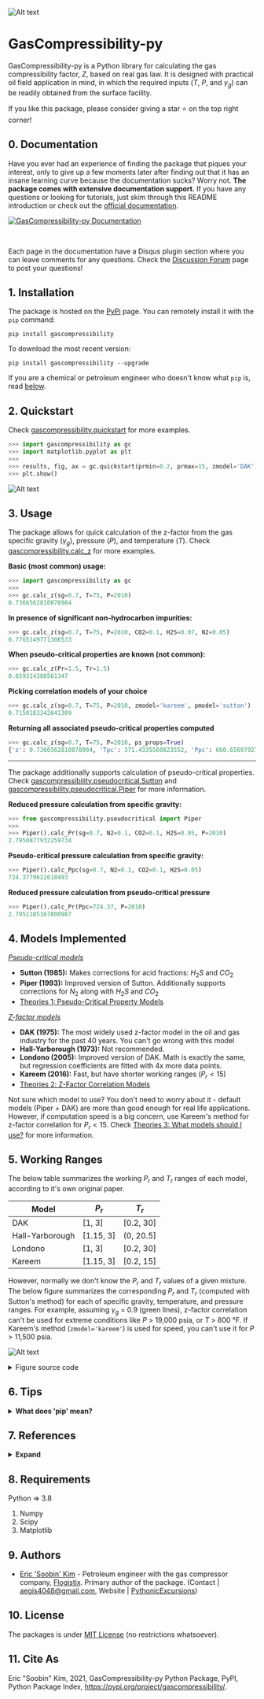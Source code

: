![Alt text](docs/_static/intro_image.png)

# GasCompressibility-py

GasCompressibility-py is a Python library for calculating the gas compressibility factor, $Z$, based on real gas law. It is designed with practical oil field application in mind, in which the required inputs ($T$, $P$, and $\gamma_{g}$) can be readily obtained from the surface facility.

If you like this package, please consider giving a star :star: on the top right corner!

## 0. Documentation

Have you ever had an experience of finding the package that piques your interest, only to give up a few moments later after finding out that it has an insane learning curve because the documentation sucks? Worry not. **The package comes with extensive documentation support.** If you have any questions or looking for tutorials, just skim through this README introduction or check out the [official documentation](https://aegis4048.github.io/GasCompressibility-py/theories.html). 

<a href="https://aegis4048.github.io/GasCompressibility-py/calc_z.html" target="_blank">
  <img align="center" src="misc/documentation_gallery.png" alt="GasCompressibility-py Documentation" />
</a>

&nbsp;

Each page in the documentation have a Disqus plugin section where you can leave comments for any questions. Check the 
[Discussion Forum](https://aegis4048.github.io/GasCompressibility-py/discussion.html) page to post your questions!

## 1. Installation

The package is hosted on the [PyPi](https://pypi.org/project/gascompressibility/) page. You can remotely install it with the `pip` command:
```
pip install gascompressibility
```
To download the most recent version:
```
pip install gascompressibility --upgrade
```

If you are a chemical or petroleum engineer who doesn't know what `pip` is, read [below](#pip).

## 2. Quickstart

Check [gascompressibility.quickstart](https://aegis4048.github.io/GasCompressibility-py/quickstart.html) for more examples.

```python
>>> import gascompressibility as gc
>>> import matplotlib.pyplot as plt
>>>
>>> results, fig, ax = gc.quickstart(prmin=0.2, prmax=15, zmodel='DAK')
>>> plt.show()
```
![Alt text](docs/_static/quickstart_index.png)

## 3. Usage

The package allows for quick calculation of the z-factor from the gas specific gravity ($\gamma_{g}$), pressure ($P$), and temperature ($T$). Check [gascompressibility.calc_z](https://aegis4048.github.io/GasCompressibility-py/calc_z.html) for more examples.

**Basic (most common) usage:**
```python
>>> import gascompressibility as gc
>>>
>>> gc.calc_z(sg=0.7, T=75, P=2010)
0.7366562810878984
```
**In presence of significant non-hydrocarbon impurities:**
```python
>>> gc.calc_z(sg=0.7, T=75, P=2010, CO2=0.1, H2S=0.07, N2=0.05)
0.7765149771306533
```

**When pseudo-critical properties are known (not common):**

```python
>>> gc.calc_z(Pr=1.5, Tr=1.5)
0.859314380561347
```

**Picking correlation models of your choice**
```python
>>> gc.calc_z(sg=0.7, T=75, P=2010, zmodel='kareem', pmodel='sutton')
0.7150183342641309
```

**Returning all associated pseudo-critical properties computed**

```python
>>> gc.calc_z(sg=0.7, T=75, P=2010, ps_props=True)
{'z': 0.7366562810878984, 'Tpc': 371.4335560823552, 'Ppc': 660.6569792741872, 'J': 0.56221847, 'K': 14.450840999999999, 'Tr': 1.4394768357478496, 'Pr': 3.0646766226921294}
```
---------------

The package additionally supports calculation of pseudo-critical properties. Check
[gascompressibility.pseudocritical.Sutton](https://aegis4048.github.io/GasCompressibility-py/sutton.html) and
[gascompressibility.pseudocritical.Piper](https://aegis4048.github.io/GasCompressibility-py/piper.html) for more information.

**Reduced pressure calculation from specific gravity:**

```python
>>> from gascompressibility.pseudocritical import Piper
>>>
>>> Piper().calc_Pr(sg=0.7, N2=0.1, CO2=0.1, H2S=0.05, P=2010)
2.7950877932259734
```

**Pseudo-critical pressure calculation from specific gravity:**

```python
>>> Piper().calc_Ppc(sg=0.7, N2=0.1, CO2=0.1, H2S=0.05)
724.3779622618493
```

**Reduced pressure calculation from pseudo-critical pressure**
```python
>>> Piper().calc_Pr(Ppc=724.37, P=2010)
2.7951185167800987
```

## 4. Models Implemented

<ins><i>Pseudo-critical models</i></ins>

-   **Sutton (1985):** Makes corrections for acid fractions: $H_2S$ and
    $CO_2$
-   **Piper (1993):** Improved version of Sutton. Additionally supports
    corrections for $N_2$ along with $H_2S$ and $CO_2$
- [Theories 1: Pseudo-Critical Property Models](https://aegis4048.github.io/GasCompressibility-py/theories.html#pseudo-critical-property-models)

<ins><i>Z-factor models</i></ins>

-   **DAK (1975):** The most widely used z-factor model in the oil and
    gas industry for the past 40 years. You can\'t go wrong with this
    model
-   **Hall-Yarborough (1973):** Not recommended.
-   **Londono (2005):** Improved version of DAK. Math is exactly the
    same, but regression coefficients are fitted with 4x more data
    points.
-   **Kareem (2016):** Fast, but have shorter working ranges
    ($P_r < 15$)
-   [Theories 2: Z-Factor Correlation Models](https://aegis4048.github.io/GasCompressibility-py/theories.html#z-factor-correlation-models)

Not sure which model to use? You don\'t need to worry about it - default models (Piper + DAK) are more than good enough for real life applications. However, if computation speed is a big concern, use Kareem's method for z-factor correlation for $P_r < 15$. Check
[Theories 3: What models should I use?](https://aegis4048.github.io/GasCompressibility-py/theories.html#what-models-should-i-use) for more information.

## 5. Working Ranges

The below table summarizes the working $P_r$ and $T_r$ ranges of each
model, according to it\'s own original paper.


| Model           | $P_r$     | $T_r$     |
| --------------- | --------- | --------- |
| DAK             | [1, 3]    | [0.2, 30] |
| Hall-Yarborough | [1.15, 3] | (0, 20.5] |
| Londono         | [1, 3]    | [0.2, 30] |
| Kareem          | [1.15, 3] | [0.2, 15] |

However, normally we don't know the $P_r$ and $T_r$ values of a given mixture. The below figure summarizes the corresponding $P_r$ and $T_r$ (computed with Sutton's method) for each of specific gravity, temperature, and pressure ranges. For example, assuming $\gamma_{g}$ = 0.9 (green lines), z-factor correlation can't be used for extreme conditions like $P$ \> 19,000 psia, or $T$ \> 800 °F. If Kareem's method (`zmodel='kareem'`) is used for speed, you can't use it for $P$ \> 11,500 psia.

![Alt text](docs/_static/zmodels_working_ranges.png)

<details><summary>Figure source code</summary>

``` python
import matplotlib.pyplot as plt
import numpy as np
from gascompressibility.pseudocritical import Sutton

pmin = 0
pmax = 25000
Ps = np.linspace(pmin, pmax, 100)
Ps = np.array([round(P, 1) for P in Ps])

tmin = -459
tmax = 1500
Ts = np.linspace(tmin, tmax, 100)
Ts = np.array([round(T, 1) for T in Ts])

sgs = np.arange(0.1, 2.6, 0.4)
sgs = np.array([round(sg, 1) for sg in sgs])

results = {sg: {
    'Pr': np.array([]),
    'P': np.array([]),
    'Tr': np.array([]),
    'T': np.array([]),
} for sg in sgs}

for sg in sgs:
    for P in Ps:
        Pr = Sutton().calc_Pr(sg=sg, P=P)
        results[sg]['P'] = np.append(results[sg]['P'], [P], axis=0)
        results[sg]['Pr'] = np.append(results[sg]['Pr'], [Pr], axis=0)
    for T in Ts:
        Tr = Sutton().calc_Tr(sg=sg, T=T)
        results[sg]['T'] = np.append(results[sg]['T'], [T], axis=0)
        results[sg]['Tr'] = np.append(results[sg]['Tr'], [Tr], axis=0)

fig, axes = plt.subplots(1, 2, figsize=(9, 4))
for i, ax in enumerate(axes):
    if i == 0:
        for sg in sgs:
            Prs = results[sg]['Pr']
            Ps = results[sg]['P']

            p = ax.plot(Ps, Prs, label=sg)

            t = ax.text(Ps[-10], max(Prs) - 3, 'sg = ' + str(sg), color=p[0].get_color())
            t.set_bbox(dict(facecolor='white', alpha=0.7, edgecolor='white', pad=1))

        ax.text(0.06, 0.9, '$P_{r}$  approximation', fontsize=9, transform=ax.transAxes,
            bbox=dict(facecolor='white'))
        ax.set_ylabel('$P_r$', fontsize=11)
        ax.set_xlabel('Pressure (psia)')
        ymax = 60
        ax.hlines(y=30, xmin=pmin, xmax=pmax, color='k', linestyle='--', linewidth=0.8, alpha=0.7)
        ax.text(100, 31.3, '$P_r$ = 30.0', alpha=0.7)
        ax.hlines(y=15, xmin=pmin, xmax=pmax, color='k', linestyle='--', linewidth=0.8, alpha=0.7)
        ax.text(100, 16, '$P_r$ = 15.0', alpha=0.7)
        ax.hlines(y=1, xmin=pmin, xmax=pmax, color='k', linestyle='--', linewidth=0.8, alpha=0.7)
        ax.text(100, 2, '$P_r$ = 1.0', alpha=0.7)
        ax.fill_between(x=Ps, y1=1, y2=30, color='green', interpolate=True, alpha=0.1, zorder=-99)

    else:
        for sg in sgs:
            Trs = results[sg]['Tr']
            Ts = results[sg]['T']

            p = ax.plot(Ts, Trs, label=sg)

            t = ax.text(Ts[-1], max(Trs), 'sg = ' + str(sg), color=p[0].get_color())
            t.set_bbox(dict(facecolor='white', alpha=0.7, edgecolor='white', pad=1))

        ax.text(0.06, 0.9, '$T_{r}$  approximation', fontsize=9, transform=ax.transAxes,
            bbox=dict(facecolor='white'))
        ax.set_ylabel('$T_r$', fontsize=11)
        ax.set_xlabel('Temperature (°F)')
        ymax = 10
        ax.hlines(y=3, xmin=tmin, xmax=tmax, color='k', linestyle='--', linewidth=0.8, alpha=0.7)
        ax.text(tmin, 3.2, '$T_r$ = 3.0', alpha=0.7)
        ax.hlines(y=0.2, xmin=tmin, xmax=tmax, color='k', linestyle='--', linewidth=0.8, alpha=0.7)
        ax.text(tmin, 0.5, '$T_r$ = 0.2', alpha=0.7)
        ax.fill_between(x=Ts, y1=0.2, y2=3, color='green', interpolate=True, alpha=0.1, zorder=-99)


    ymin = 0 - 0.05 * ymax
    ax.set_ylim(ymin, ymax)

    ax.minorticks_on()
    ax.grid(alpha=0.5)
    ax.grid(visible=True, which='minor', alpha=0.1)
    ax.spines.top.set_visible(False)
    ax.spines.right.set_visible(False)


    def setbold(txt):
        return ' '.join([r"$\bf{" + item + "}$" for item in txt.split(' ')])

    bold_txt = setbold('Working Ranges of Z Models')
    plain_txt = ',  for each of specific gravity, pressure, and  temperature ranges'

    fig.suptitle(bold_txt + plain_txt,
                 verticalalignment='top', x=0, horizontalalignment='left', fontsize=11)
    yloc = 0.9
    ax.annotate('', xy=(0.01, yloc), xycoords='figure fraction', xytext=(1.02, yloc),
                arrowprops=dict(arrowstyle="-", color='k', lw=0.7))
    ax.text(0.95, 0.1, 'GasCompressibility-Py', fontsize=9, ha='right', va='center',
            transform=ax.transAxes, color='grey', alpha=0.5)

fig.tight_layout()
```
</details>

## 6. Tips

<details><summary><b>What does 'pip' mean?</b></summary>

If you are asking this question, you are probably a petroleum or chemical engineer with minimal programming knowledge. It's basically a command-line program that helps you download & install any open-source library with minimal hassle. Here I offer some practical tips for engineers not proficient in Python (yet...!):

1.  Download Anaconda from [here](https://www.anaconda.com/download).
2.  Run the downloaded file. It's filename will look something like
    this: "Anaconda3-2023.03-1-Windows-x86_64.exe"
3.  It will ask you to select destination folder. By default, its
    `C:\ProgramData\Anaconda3`
4.  If it asks you to check if you want to add Codna to the environtment
    PATH variable, check yes. It will say that it is not recommended,
    but trust me - this will make your life easier if you don't know
    what you are doing.
5.  Once installation is finished, go to windows search tab (bottom left
    corner of your screen). Type "cmd" and launch.
6.  If installation is done correctly, you should have `(base)` next to
    your current directory, like this: `(base) C:\Users\EricKim>`. If
    you don't see `(base)`, go to windows search tab again. Type
    "Anaconda". Click "Anaconda Prompt (Anaconda 3)" and launch it. If
    you still don't see `(base)`, you are about to do dive into some
    painful troubleshooting. Ask your friends who are good at Python to
    help you with it.
7.  If the Anaconda installation is done correctly, make your command
    line look like the following and press enter:
    `(base) C:\Users\EricKim>pip install gascompressibility`.
8.  Congrats! Installation is finished
9.  Type `(base) C:\Users\EricKim>Jupyter Notebook` and try the package
    on Jupyter Notebook.

</details>

## 7. References

<details><summary><b>Expand</b></summary>

\[1\] Sutton, R.P.: "Compressibility Factor for High-Molecular Weight
Reservoir Gases," paper SPE 14265 (1985).
[(link)](https://onepetro.org/SPEATCE/proceedings-abstract/85SPE/All-85SPE/SPE-14265-MS/61651)

\[2\] Piper, L.D., McCain Jr., W.D., and Corredor J.H.: "Compressibility
Factors for Naturally Occurring Petroleum Gases," paper SPE 26668
(1993).
[(link)](https://onepetro.org/SPEATCE/proceedings/93SPE/All-93SPE/SPE-26668-MS/55401)

\[3\] Dranchuk, P.M., and Abou-Kassem, J.H.: "Calculation of z-Factors
for Natural Gases Using Equations of State," *Journal of Canadian
Petroleum Technology* (1975).
[(link)](https://onepetro.org/JCPT/article-abstract/doi/10.2118/75-03-03)

\[4\] Kay, W.B: \"Density of Hydrocarbon Gases and Vapors at High
Temperature and Pressure,\" Industrial Engineering Chemistry (1936)

\[5\] Wichert, E.: "Compressibility Factor of Sour Natural Gases," MEng
Thesis, The University of Calgary, Alberta (1970)

\[6\] Stewart, W.F., Burkhardt, S.F., and Voo, D.: \"Prediction of
Pseudocritical Parameters for Mixtures,\" paper presented at the AIChE
Meeting, Kansas City, MO (May 18, 1959).

\[7\] Hall, K.R., and Yarborough, L.: "A new equation of state for
Z-factor calculations," *Oil and Gas Journal* (1973).
[(link)](https://www.researchgate.net/publication/284299884_A_new_equation_of_state_for_Z-factor_calculations)

\[8\] Londono, F.E., Archer, R.A., and Blasingame, T.A.: "Simplified
Correlations for Hydrocarbon Gas Viscosity and Gas Density ---
Validation and Correlation of Behavior Using a Large-Scale Database,"
paper SPE 75721 (2005).
[(link)](https://onepetro.org/SPEGTS/proceedings/02GTS/All-02GTS/SPE-75721-MS/135705)

\[9\] Kareem, L.A., Iwalewa, T.M., and Marhoun, M.al-.: "New explicit
correlation for the compressibility factor of natural gas: linearized
z-factor isotherms," *Journal of Petroleum Exploration and Production
Technology* (2016).
[(link)](https://link.springer.com/article/10.1007/s13202-015-0209-3)

\[10\] Elsharkawy, A.M., Aladwani, F., Alostad, N.: "Uncertainty in sour
gas viscosity estimation and its impact on inflow performance and
production forecasting," *Journal of Natural Gas Science and
Engineering* (2015).
[(link)](https://link.springer.com/article/10.1007/s13202-015-0209-3)

\[11\] Elsharkawy, A.M.: "Predicting the Properties of Sour Gases and
Condensates: Equations of State and Empirical Correlations," paper SPE
74369 (2002).
[(link)](https://onepetro.org/SPEIOCEM/proceedings-abstract/02IPCEM/All-02IPCEM/SPE-74369-MS/136841)

\[12\] Elsharkawy, A.M., and Elsharkawy, L.: "Predicting the
compressibility factor of natural gases containing various amounts of
CO2 at high temperatures and pressures," *Journal of Petroleum and Gas
Engineering* (2020).
[(link)](https://www.researchgate.net/publication/343309900_Predicting_the_compressibility_factor_of_natural_gases_containing_various_amounts_of_CO2_at_high_temperatures_and_pressures)

</details>

## 8. Requirements

Python =\> 3.8

1.  Numpy
2.  Scipy
3.  Matplotlib

## 9. Authors

-   [Eric 'Soobin' Kim](https://github.com/aegis4048) - Petroleum engineer with the gas compressor company, [Flogistix](https://flogistix.com/). Primary author of the package. (Contact | <aegis4048@gmail.com>, Website | [PythonicExcursions](https://aegis4048.github.io/))

## 10. License
The packages is under [MIT License](https://github.com/aegis4048/GasCompressibiltiy-py/blob/main/LICENSE) (no restrictions whatsoever). 

## 11. Cite As

Eric \"Soobin\" Kim, 2021, GasCompressibility-py Python Package, PyPI, Python Package Index, <https://pypi.org/project/gascompressibility/>.
